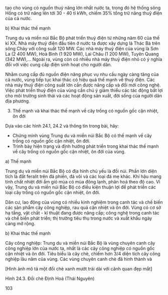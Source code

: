 tạo cho vùng có nguồn thuỷ năng lớn nhất nước ta, trong đó hệ thống sông Hồng có trữ năng lên tới 30 - 40 tỉ kWh, chiếm 35% tổng trữ năng thuỷ điện của cả nước.

b) Khai thác thế mạnh

Trung du và miền núi Bắc Bộ phát triển thuỷ điện từ những năm 60 của thế kỉ XX. Nhà máy thuỷ điện đầu tiên ở nước ta được xây dựng là Thác Bà trên sông Chảy với công suất 120 MW. Các nhà máy thuỷ điện của vùng là Sơn La (2 400 MW), Hoà Bình (1 920 MW), Lai Châu (1 200 MW), Tuyên Quang (342 MW),... Ngoài ra, vùng còn có nhiều nhà máy thuỷ điện nhỏ có ý nghĩa đối với việc cung cấp điện sinh hoạt cho người dân.

Nhằm cung cấp đủ nguồn điện năng phục vụ nhu cầu ngày càng tăng của cả nước, vùng tiếp tục khai thác có hiệu quả thế mạnh về thuỷ điện. Các nhà máy thuỷ điện công suất lớn cần được nâng cấp và đổi mới công nghệ. Việc phát triển thuỷ điện của vùng cần chú ý giảm thiểu các tác động bất lợi cho môi trường sinh thái và các hoạt động sản xuất, đời sống của người dân địa phương.

3. Thế mạnh và khai thác thế mạnh về cây trồng có nguồn gốc cận nhiệt, ôn đới

Dựa vào các hình 24.1, 24.2 và thông tin trong bài, hãy:
- Chứng minh vùng Trung du và miền núi Bắc Bộ có thế mạnh về cây trồng có nguồn gốc cận nhiệt, ôn đới.
- Trình bày hiện trạng và định hướng phát triển trong khai thác thế mạnh về cây trồng có nguồn gốc cận nhiệt, ôn đới của vùng.

a) Thế mạnh

Trung du và miền núi Bắc Bộ có địa hình chủ yếu là đồi núi. Phần lớn diện tích là đất feralit trên đá phiến, đá vôi và các loại đá mẹ khác. Khí hậu mang tính chất nhiệt đới ẩm gió mùa có mùa đông lạnh, phân hoá theo độ cao. Vì vậy, Trung du và miền núi Bắc Bộ có điều kiện thuận lợi để phát triển các loại cây trồng có nguồn gốc cận nhiệt, ôn đới.

Dân cư, lao động của vùng có nhiều kinh nghiệm trong canh tác và chế biến các sản phẩm cây công nghiệp, rau quả cận nhiệt và ôn đới. Vùng có cơ sở hạ tầng, vật chất - kĩ thuật đang được nâng cấp; công nghệ trong canh tác và chế biến phát triển; thị trường tiêu thụ trong nước và xuất khẩu ngày càng mở rộng.

b) Khai thác thế mạnh

Cây công nghiệp: Trung du và miền núi Bắc Bộ là vùng chuyên canh cây công nghiệp lớn của nước ta, nhất là các cây công nghiệp có nguồn gốc cận nhiệt và ôn đới. Tiêu biểu là cây chè, chiếm hơn 3/4 diện tích cây công nghiệp lâu năm của vùng. Các vùng chuyên canh chè đã hình thành và

[Hình ảnh mô tả một đồi chè xanh mướt trải dài với cảnh quan đẹp mắt]

Hình 24.3. Đồi chè Định Hoá (Thái Nguyên)

103